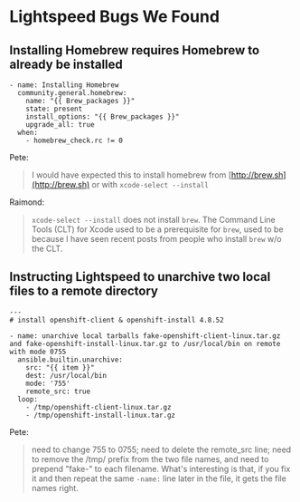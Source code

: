 # Lightspeed Bugs We Found

## Installing Homebrew requires Homebrew to already be installed

```Ansible
- name: Installing Homebrew
  community.general.homebrew:
    name: "{{ Brew_packages }}"
    state: present
    install_options: "{{ Brew_packages }}"
    upgrade_all: true
  when:
    - homebrew_check.rc != 0
```

Pete:
> I would have expected this to install homebrew from [http://brew.sh](http://brew.sh) or with `xcode-select --install`

Raimond:
> `xcode-select --install` does not install `brew`. The Command Line Tools (CLT) for Xcode used to be a prerequisite for `brew`, used to be because I have seen recent posts from people who install `brew` w/o the CLT.

## Instructing Lightspeed to unarchive two local files to a remote directory

```Ansible
---
# install openshift-client & openshift-install 4.8.52

- name: unarchive local tarballs fake-openshift-client-linux.tar.gz and fake-openshift-install-linux.tar.gz to /usr/local/bin on remote with mode 0755
  ansible.builtin.unarchive:
    src: "{{ item }}"
    dest: /usr/local/bin
    mode: '755'
    remote_src: true
  loop:
    - /tmp/openshift-client-linux.tar.gz
    - /tmp/openshift-install-linux.tar.gz
```

Pete:
> need to change 755 to 0755; need to delete the remote_src line; need to remove the /tmp/ prefix from the two file names, and need to prepend "fake-" to each filename. What's interesting is that, if you fix it and then repeat the same `-name:` line later in the file, it gets the file names right.
